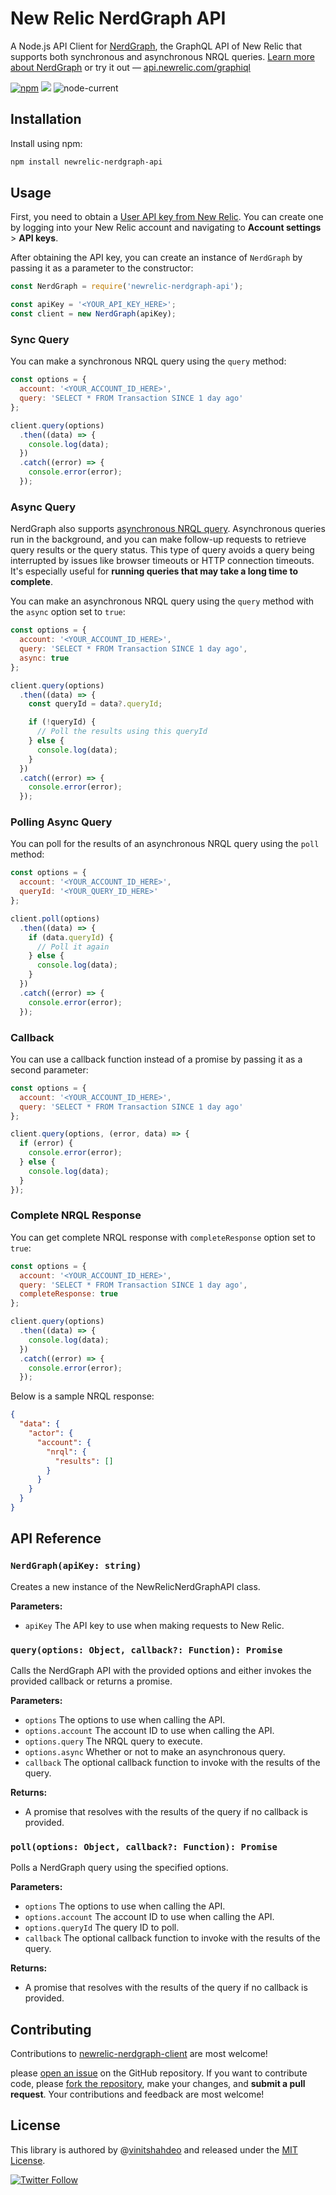 # New Relic NerdGraph API

A Node.js API Client for [NerdGraph](https://docs.newrelic.com/docs/apis/nerdgraph/examples/nerdgraph-nrql-tutorial/), the GraphQL API of New Relic that supports both synchronous and asynchronous NRQL queries. [Learn more about NerdGraph](https://docs.newrelic.com/docs/apis/nerdgraph/get-started/introduction-new-relic-nerdgraph/) or try it out — [api.newrelic.com/graphiql](https://api.newrelic.com/graphiql)

[![npm](https://img.shields.io/npm/v/newrelic-nerdgraph-client?label=npm&logo=npm)](https://www.npmjs.com/package/newrelic-nerdgraph-client) [![](https://img.shields.io/badge/NerdGraph-API-green?logo=newrelic)](https://docs.newrelic.com/docs/apis/nerdgraph/get-started/introduction-new-relic-nerdgraph/) ![node-current](https://img.shields.io/node/v/newrelic-nerdgraph-client?logo=node.js)

## Installation
Install using npm:
```bash
npm install newrelic-nerdgraph-api
```

## Usage

First, you need to obtain a [User API key from New Relic](https://docs.newrelic.com/docs/apis/intro-apis/new-relic-api-keys/). You can create one by logging into your New Relic account and navigating to **Account settings** > **API keys**.

After obtaining the API key, you can create an instance of `NerdGraph` by passing it as a parameter to the constructor:

```js
const NerdGraph = require('newrelic-nerdgraph-api');

const apiKey = '<YOUR_API_KEY_HERE>';
const client = new NerdGraph(apiKey);
```

### Sync Query

You can make a synchronous NRQL query using the `query` method:

```js
const options = {
  account: '<YOUR_ACCOUNT_ID_HERE>',
  query: 'SELECT * FROM Transaction SINCE 1 day ago'
};

client.query(options)
  .then((data) => {
    console.log(data);
  })
  .catch((error) => {
    console.error(error);
  });
```

### Async Query

NerdGraph also supports [asynchronous NRQL query](https://docs.newrelic.com/docs/apis/nerdgraph/examples/async-queries-nrql-tutorial/). Asynchronous queries run in the background, and you can make follow-up requests to retrieve query results or the query status. This type of query avoids a query being interrupted by issues like browser timeouts or HTTP connection timeouts. It's especially useful for **running queries that may take a long time to complete**.

You can make an asynchronous NRQL query using the `query` method with the `async` option set to `true`:

```js
const options = {
  account: '<YOUR_ACCOUNT_ID_HERE>',
  query: 'SELECT * FROM Transaction SINCE 1 day ago',
  async: true
};

client.query(options)
  .then((data) => {
    const queryId = data?.queryId;

    if (!queryId) {
      // Poll the results using this queryId
    } else {
      console.log(data);
    }
  })
  .catch((error) => {
    console.error(error);
  });
```

### Polling Async Query

You can poll for the results of an asynchronous NRQL query using the `poll` method:

```js
const options = {
  account: '<YOUR_ACCOUNT_ID_HERE>',
  queryId: '<YOUR_QUERY_ID_HERE>'
};

client.poll(options)
  .then((data) => {
    if (data.queryId) {
      // Poll it again
    } else {
      console.log(data);
    } 
  })
  .catch((error) => {
    console.error(error);
  });
```

### Callback

You can use a callback function instead of a promise by passing it as a second parameter:

```js
const options = {
  account: '<YOUR_ACCOUNT_ID_HERE>',
  query: 'SELECT * FROM Transaction SINCE 1 day ago'
};

client.query(options, (error, data) => {
  if (error) {
    console.error(error);
  } else {
    console.log(data);
  }
});
```

### Complete NRQL Response

You can get complete NRQL response with `completeResponse` option set to `true`:

```javascript
const options = {
  account: '<YOUR_ACCOUNT_ID_HERE>',
  query: 'SELECT * FROM Transaction SINCE 1 day ago',
  completeResponse: true
};

client.query(options)
  .then((data) => {
    console.log(data);
  })
  .catch((error) => {
    console.error(error);
  });
```

Below is a sample NRQL response:

```json
{
  "data": {
    "actor": {
      "account": {
        "nrql": {
          "results": []
        }
      }
    }
  }
}
```

## API Reference

### `NerdGraph(apiKey: string)`

Creates a new instance of the NewRelicNerdGraphAPI class.

**Parameters:**

- `apiKey` The API key to use when making requests to New Relic.

### `query(options: Object, callback?: Function): Promise`

Calls the NerdGraph API with the provided options and either invokes the provided callback or returns a promise.

**Parameters:**

- `options` The options to use when calling the API.
- `options.account` The account ID to use when calling the API.
- `options.query` The NRQL query to execute.
- `options.async` Whether or not to make an asynchronous query.
- `callback` The optional callback function to invoke with the results of the query.

**Returns:**

- A promise that resolves with the results of the query if no callback is provided.

### `poll(options: Object, callback?: Function): Promise`

Polls a NerdGraph query using the specified options.

**Parameters:**

- `options` The options to use when calling the API.
- `options.account` The account ID to use when calling the API.
- `options.queryId` The query ID to poll.
- `callback` The optional callback function to invoke with the results of the query.

**Returns:**

- A promise that resolves with the results of the query if no callback is provided.

## Contributing

Contributions to [newrelic-nerdgraph-client](https://github.com/vinitshahdeo/newrelic-nerdgraph-client) are most welcome!

please [open an issue](https://github.com/vinitshahdeo/newrelic-nerdgraph-client/issues/new) on the GitHub repository. If you want to contribute code, please [fork the repository](https://github.com/vinitshahdeo/newrelic-nerdgraph-client/fork), make your changes, and **submit a pull request**. Your contributions and feedback are most welcome!

## License

This library is authored by @[vinitshahdeo](https://github.com/vinitshahdeo) and released under the [MIT License](./LICENSE).

[![Twitter Follow](https://img.shields.io/twitter/follow/vinit_shahdeo?style=social)](https://twitter.com/Vinit_Shahdeo)
